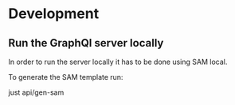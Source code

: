 # Development

## Run the GraphQl server locally

In order to run the server locally it has to be done using SAM local.

To generate the SAM template run:

  just api/gen-sam

